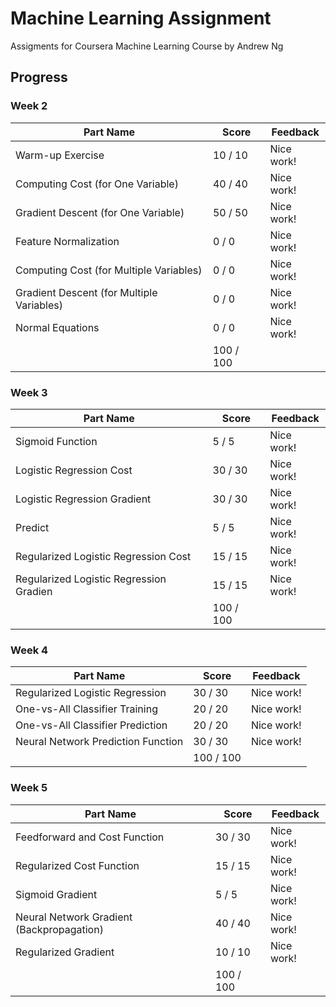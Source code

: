 # Machine Learning Assignment
Assigments for Coursera Machine Learning Course by Andrew Ng

## Progress

### Week 2

Part Name |     Score | Feedback
--------- |     ----- | --------
Warm-up Exercise |  10 /  10 | Nice work!
Computing Cost (for One Variable) |  40 /  40 | Nice work!
Gradient Descent (for One Variable) |  50 /  50 | Nice work!
Feature Normalization |   0 /   0 | Nice work!
Computing Cost (for Multiple Variables) |   0 /   0 | Nice work!
Gradient Descent (for Multiple Variables) |   0 /   0 | Nice work!
Normal Equations |   0 /   0 | Nice work!
| | 100 / 100 |


### Week 3

Part Name |     Score | Feedback
--------- |     ----- | --------
Sigmoid Function |   5 /   5 | Nice work!
Logistic Regression Cost |  30 /  30 | Nice work!
Logistic Regression Gradient |  30 /  30 | Nice work!
Predict |   5 /   5 | Nice work!
Regularized Logistic Regression Cost |  15 /  15 | Nice work!
Regularized Logistic Regression Gradien |  15 /  15 | Nice work!
| | 100 / 100 |

### Week 4

Part Name |     Score | Feedback
--------- |     ----- | --------
Regularized Logistic Regression |  30 /  30 | Nice work!
One-vs-All Classifier Training |  20 /  20 | Nice work!
One-vs-All Classifier Prediction |  20 /  20 | Nice work!
Neural Network Prediction Function |  30 /  30 | Nice work!
| | 100 / 100 |

### Week 5

Part Name |     Score | Feedback
--------- |     ----- | --------
Feedforward and Cost Function |  30 /  30 | Nice work!
Regularized Cost Function |  15 /  15 | Nice work!
Sigmoid Gradient |   5 /   5 | Nice work!
Neural Network Gradient (Backpropagation) |  40 /  40 | Nice work!
Regularized Gradient |  10 /  10 | Nice work!
| | 100 / 100 |